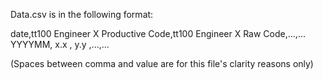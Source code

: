 Data.csv is in the following format:

date,tt100 Engineer X Productive Code,tt100 Engineer X Raw Code,...,...  
YYYYMM, x.x , y.y ,...,...  
  
(Spaces between comma and value are for this file's clarity reasons only)
